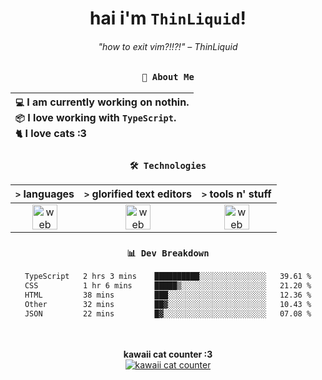 <div align="center">
  
  # hai i'm `ThinLiquid`!
  ###### "how to exit vim?!!?!" – ThinLiquid
  
  ### `👤 About Me`

  | `💻`  I am currently working on **nothin**.<br/>`📦`  I love working with `TypeScript`.</br>`🐈`  I love cats :3 |
  |:---|

  
  ### `🛠️ Technologies`
  
  | `>` **languages**  | `>` **glorified text editors** | `>` **tools n' stuff** |
  |:------------------:|:------------------------------:|:----------------------:|
  | <img src="https://skillicons.dev/icons?i=ts,js,react" alt="web dev" height="40"/> | <img src="https://skillicons.dev/icons?i=vscode,neovim" alt="web dev" height="40"/> | <img src="https://skillicons.dev/icons?i=bash,git" alt="web dev" height="40"/> |
  
  ### `📊 Dev Breakdown`
  
  <!--START_SECTION:waka-->

```txt
TypeScript   2 hrs 3 mins    ██████████░░░░░░░░░░░░░░░   39.61 %
CSS          1 hr 6 mins     █████▒░░░░░░░░░░░░░░░░░░░   21.20 %
HTML         38 mins         ███░░░░░░░░░░░░░░░░░░░░░░   12.36 %
Other        32 mins         ██▓░░░░░░░░░░░░░░░░░░░░░░   10.43 %
JSON         22 mins         █▓░░░░░░░░░░░░░░░░░░░░░░░   07.08 %
```

<!--END_SECTION:waka-->
  
  <br/><br/>
  <b>kawaii cat counter :3</b><br/>
  [![kawaii cat counter](https://count.getloli.com/get/@ThinLiquid?theme=moebooru)](https://moe-counter.glitch.me)
</div>
